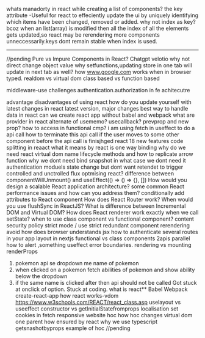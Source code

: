 whats manadorty in react while creating a list of components?
the key attribute -Useful for react to effeciently update the ui by uniquely identifying which items have been changed, removed or added.
why not index as key?
bcoz when an list(array) is modified then all the index of all the elements gets updated,so react may be rerendering more components unneccessarily.keys dont remain stable when index is used.
_______________________________________________________________________________________________
//pending
Pure vs Impure Components in React?
Chatgpt
velotio
why not direct change object value why setfunctions,updating store in one tab will update in next tab as well? how www.google.com works when in browser typed.
realdom vs virtual dom
class based vs function based

middleware-use
challenges 
authentication.authorization in fe
achitecutre

advantage disadvantages of using react
how do you update yourself with latest changes in react
latest version, major changes
best way to handle data in react
can we create react app without babel and webpack
what are provider in react
alternate of usememo? usecallback?
prevprop and new prop? how to access in functional cmp?
i am using fetch in useffect to do a api  call 
how to terminate this api call if the user moves to some other component before the api call is finisjhged
react 18 new features
code splitting in reaact
what it means by react is one way binding
why do we need react
virtual dom
name lifecycle methods and how to replicate
arrow function why we dont need bind
snapshot in what case we dont need it
authentication moduels
state change but dont want retendet to trigger
controlled and unctrolled
flux
optmising react? 
 difference between componentWillUnmount() and useEffect(() => () => {}, [])
 How would you design a scalable React application architecture?
 some common React performance issues and how can you address them?
 conditionally add attributes to React component
How does React Router work?
When would you use flushSync in ReactJS?
What is difference between Incremental DOM and Virtual DOM?
How does React renderer work exactly when we call setState?
when to use class component vs functional component?
content security policy
strict mode / use strict
redundant component rerendering avoid
how does browser understands jsx
how to authenticate several routes in your app
layout in nextjs
functional vs class components
2apis parallel how to alert ,something useffect
error boundaries. 
rendering vs mounting
renderProps
1. pokemon api se dropdown me name of pokemon
2. when clicked on a pokemon fetch abilities of pokemon and show ability below the dropdown
3. if the same name is clicked after then api should not be called
	Got stuck at onclick of option. Stuck at coding.
    what is react**
    Babel
    Webpack
    create-react-app
    how react works-vdom
    https://www.w3schools.com/REACT/react_class.asp
uselayout vs useeffect
constructor vs getInitialStatefromprops
localisation
set cookies in fetch
responsive website
hoc
how hoc changes virtual dom
one parent how ensured by react
why we use typescript
getsnashotbyprops
example of hoc
//pending
